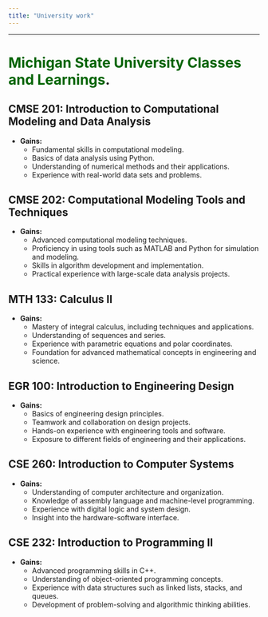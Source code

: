 ```yaml
---
title: "University work"
---
```


---

# <span style="color:DarkGreen">Michigan State University Classes and Learnings</span>.

## CMSE 201: Introduction to Computational Modeling and Data Analysis
- **Gains:**
  - Fundamental skills in computational modeling.
  - Basics of data analysis using Python.
  - Understanding of numerical methods and their applications.
  - Experience with real-world data sets and problems.

## CMSE 202: Computational Modeling Tools and Techniques
- **Gains:**
  - Advanced computational modeling techniques.
  - Proficiency in using tools such as MATLAB and Python for simulation and modeling.
  - Skills in algorithm development and implementation.
  - Practical experience with large-scale data analysis projects.

## MTH 133: Calculus II
- **Gains:**
  - Mastery of integral calculus, including techniques and applications.
  - Understanding of sequences and series.
  - Experience with parametric equations and polar coordinates.
  - Foundation for advanced mathematical concepts in engineering and science.

## EGR 100: Introduction to Engineering Design
- **Gains:**
  - Basics of engineering design principles.
  - Teamwork and collaboration on design projects.
  - Hands-on experience with engineering tools and software.
  - Exposure to different fields of engineering and their applications.

## CSE 260: Introduction to Computer Systems
- **Gains:**
  - Understanding of computer architecture and organization.
  - Knowledge of assembly language and machine-level programming.
  - Experience with digital logic and system design.
  - Insight into the hardware-software interface.

## CSE 232: Introduction to Programming II
- **Gains:**
  - Advanced programming skills in C++.
  - Understanding of object-oriented programming concepts.
  - Experience with data structures such as linked lists, stacks, and queues.
  - Development of problem-solving and algorithmic thinking abilities.
